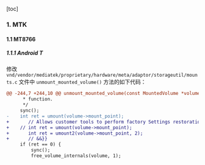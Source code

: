 [toc]

### 1. MTK

#### 1.1 MT8766

##### 1.1.1 Android T

修改 `vnd/vendor/mediatek/proprietary/hardware/meta/adaptor/storageutil/mounts.c` 文件中 `unmount_mounted_volume()` 方法的如下代码：

```diff
@@ -244,7 +244,10 @@ unmount_mounted_volume(const MountedVolume *volume)
      * function.
      */
     sync();
-    int ret = umount(volume->mount_point);
+       // Allows customer tools to perform factory Settings restoration by qty {{&&
+    // int ret = umount(volume->mount_point);
+       int ret = umount2(volume->mount_point, 2);
+       // &&}}
     if (ret == 0) {
         sync();
         free_volume_internals(volume, 1);
```

